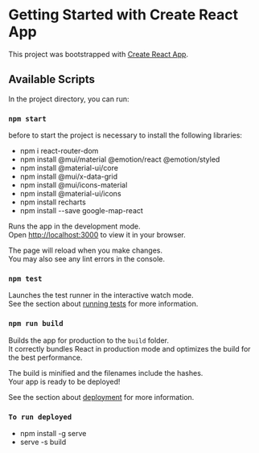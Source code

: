 # Getting Started with Create React App

This project was bootstrapped with [Create React App](https://github.com/facebook/create-react-app).

## Available Scripts

In the project directory, you can run:

### `npm start`

before to start the project is necessary to install the following libraries:


- npm i react-router-dom
- npm install @mui/material @emotion/react @emotion/styled
- npm install @material-ui/core
- npm install @mui/x-data-grid
- npm install @mui/icons-material
- npm install @material-ui/icons
- npm install recharts
- npm install --save google-map-react

Runs the app in the development mode.\
Open [http://localhost:3000](http://localhost:3000) to view it in your browser.

The page will reload when you make changes.\
You may also see any lint errors in the console.

### `npm test`

Launches the test runner in the interactive watch mode.\
See the section about [running tests](https://facebook.github.io/create-react-app/docs/running-tests) for more information.

### `npm run build`

Builds the app for production to the `build` folder.\
It correctly bundles React in production mode and optimizes the build for the best performance.

The build is minified and the filenames include the hashes.\
Your app is ready to be deployed!

See the section about [deployment](https://facebook.github.io/create-react-app/docs/deployment) for more information.





### `To run deployed`
- npm install -g serve
- serve -s build